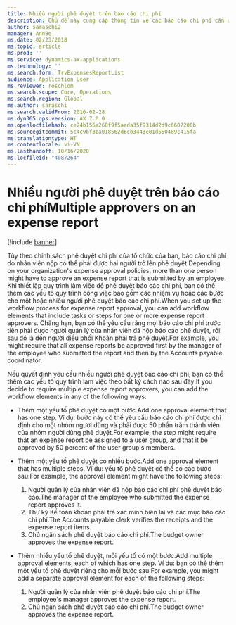 ```yaml
---
title: Nhiều người phê duyệt trên báo cáo chi phí
description: Chủ đề này cung cấp thông tin về các báo cáo chi phí cần được nhiều người phê duyệt.
author: saraschi2
manager: AnnBe
ms.date: 02/23/2018
ms.topic: article
ms.prod: ''
ms.service: dynamics-ax-applications
ms.technology: ''
ms.search.form: TrvExpensesReportList
audience: Application User
ms.reviewer: roschlom
ms.search.scope: Core, Operations
ms.search.region: Global
ms.author: saraschi
ms.search.validFrom: 2016-02-28
ms.dyn365.ops.version: AX 7.0.0
ms.openlocfilehash: ce24b156a268f9f5aada35f9314d2d9c6607200b
ms.sourcegitcommit: 5c4c9bf3ba018562d6cb3443c01d550489c415fa
ms.translationtype: HT
ms.contentlocale: vi-VN
ms.lasthandoff: 10/16/2020
ms.locfileid: "4087264"
---
```

# <a name="multiple-approvers-on-an-expense-report"></a><span data-ttu-id="807e2-103">Nhiều người phê duyệt trên báo cáo chi phí</span><span class="sxs-lookup"><span data-stu-id="807e2-103">Multiple approvers on an expense report</span></span>

[!include [banner](../includes/banner.md)]

<span data-ttu-id="807e2-104">Tùy theo chính sách phê duyệt chi phí của tổ chức của bạn, báo cáo chi phí do nhân viên nộp có thể phải được hai người trở lên phê duyệt.</span><span class="sxs-lookup"><span data-stu-id="807e2-104">Depending on your organization's expense approval policies, more than one person might have to approve an expense report that is submitted by an employee.</span></span> <span data-ttu-id="807e2-105">Khi thiết lập quy trình làm việc để phê duyệt báo cáo chi phí, bạn có thể thêm các yếu tố quy trình công việc bao gồm các nhiệm vụ hoặc các bước cho một hoặc nhiều người phê duyệt báo cáo chi phí.</span><span class="sxs-lookup"><span data-stu-id="807e2-105">When you set up the workflow process for expense report approval, you can add workflow elements that include tasks or steps for one or more expense report approvers.</span></span> <span data-ttu-id="807e2-106">Chẳng hạn, bạn có thể yêu cầu rằng mọi báo cáo chi phí trước tiên phải được người quản lý của nhân viên đã nộp báo cáo phê duyệt, rồi sau đó là đến người điều phối Khoản phải trả phê duyệt.</span><span class="sxs-lookup"><span data-stu-id="807e2-106">For example, you might require that all expense reports be approved first by the manager of the employee who submitted the report and then by the Accounts payable coordinator.</span></span>

<span data-ttu-id="807e2-107">Nếu quyết định yêu cầu nhiều người phê duyệt báo cáo chi phí, bạn có thể thêm các yếu tố quy trình làm việc theo bất kỳ cách nào sau đây:</span><span class="sxs-lookup"><span data-stu-id="807e2-107">If you decide to require multiple expense report approvers, you can add the workflow elements in any of the following ways:</span></span>

- <span data-ttu-id="807e2-108">Thêm một yếu tố phê duyệt có một bước.</span><span class="sxs-lookup"><span data-stu-id="807e2-108">Add one approval element that has one step.</span></span> <span data-ttu-id="807e2-109">Ví dụ: bước này có thể yêu cầu báo cáo chi phí được chỉ định cho một nhóm người dùng và phải được 50 phần trăm thành viên của nhóm người dùng phê duyệt.</span><span class="sxs-lookup"><span data-stu-id="807e2-109">For example, the step might require that an expense report be assigned to a user group, and that it be approved by 50 percent of the user group's members.</span></span>
- <span data-ttu-id="807e2-110">Thêm một yếu tố phê duyệt có nhiều bước.</span><span class="sxs-lookup"><span data-stu-id="807e2-110">Add one approval element that has multiple steps.</span></span> <span data-ttu-id="807e2-111">Ví dụ: yếu tố phê duyệt có thể có các bước sau:</span><span class="sxs-lookup"><span data-stu-id="807e2-111">For example, the approval element might have the following steps:</span></span>

    1. <span data-ttu-id="807e2-112">Người quản lý của nhân viên đã nộp báo cáo chi phí phê duyệt báo cáo.</span><span class="sxs-lookup"><span data-stu-id="807e2-112">The manager of the employee who submitted the expense report approves it.</span></span>
    2. <span data-ttu-id="807e2-113">Thư ký Kế toán khoản phải trả xác minh biên lai và các mục báo cáo chi phí.</span><span class="sxs-lookup"><span data-stu-id="807e2-113">The Accounts payable clerk verifies the receipts and the expense report items.</span></span>
    3. <span data-ttu-id="807e2-114">Chủ ngân sách phê duyệt báo cáo chi phí.</span><span class="sxs-lookup"><span data-stu-id="807e2-114">The budget owner approves the expense report.</span></span>

- <span data-ttu-id="807e2-115">Thêm nhiều yếu tố phê duyệt, mỗi yếu tố có một bước.</span><span class="sxs-lookup"><span data-stu-id="807e2-115">Add multiple approval elements, each of which has one step.</span></span> <span data-ttu-id="807e2-116">Ví dụ: bạn có thể thêm một yếu tố phê duyệt riêng cho mỗi bước sau:</span><span class="sxs-lookup"><span data-stu-id="807e2-116">For example, you might add a separate approval element for each of the following steps:</span></span>

    1. <span data-ttu-id="807e2-117">Người quản lý của nhân viên phê duyệt báo cáo chi phí.</span><span class="sxs-lookup"><span data-stu-id="807e2-117">The employee's manager approves the expense report.</span></span>
    2. <span data-ttu-id="807e2-118">Chủ ngân sách phê duyệt báo cáo chi phí.</span><span class="sxs-lookup"><span data-stu-id="807e2-118">The budget owner approves the expense report.</span></span>
